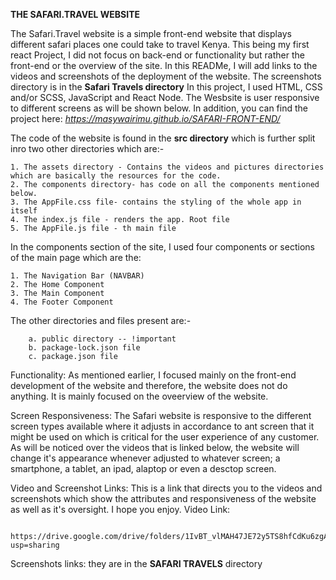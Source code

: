 **THE SAFARI.TRAVEL WEBSITE**

The Safari.Travel website is a simple front-end website that displays different safari places one could take to travel Kenya. This being my first react Project, I did not focus on back-end or functionality but rather the front-end or the overview of the site.
In this READMe, I will add links to the videos and screenshots of the deployment of the website. The screenshots directory is in the **Safari Travels directory**
In this project, I used HTML, CSS and/or SCSS, JavaScript and React Node. The Wesbsite is user responsive to different screens as will be shown below. In addition, you can find the project here:
*https://masywairimu.github.io/SAFARI-FRONT-END/*

The code of the website is found in the **src directory** which is further split inro two other directories which are:-

    1. The assets directory - Contains the videos and pictures directories which are basically the resources for the code.
    2. The components directory- has code on all the components mentioned below.
    3. The AppFile.css file- contains the styling of the whole app in itself
    4. The index.js file - renders the app. Root file
    5. The AppFile.js file - th main file
    
In the components section of the site, I used four components or sections of the main page which are the:


    1. The Navigation Bar (NAVBAR) 
    2. The Home Component
    3. The Main Component
    4. The Footer Component

The other directories and files present are:-

        a. public directory -- !important
        b. package-lock.json file
        c. package.json file

Functionality:
As mentioned earlier, I focused mainly on the front-end development of the website and therefore, the website does not do anything. It is mainly focused on the oveerview of the website.

Screen Responsiveness:
The Safari website is responsive to the different screen types available where it adjusts in accordance to ant screen that it might be used on which is critical for the user experience of any customer. As will be noticed over the videos that is linked below, the website will change it's appearance whenever adjusted to whatever screen;    a smartphone, a tablet, an  ipad, alaptop or even a desctop screen.

Video and Screenshot Links:
 This is a link that directs you to the videos and screenshots which show the attributes and responsiveness of the website as well as it's oversight. I hope you enjoy.
  Video Link:
         
            https://drive.google.com/drive/folders/1IvBT_vlMAH47JE72y5TS8hfCdKu6zgA_?usp=sharing
         
  Screenshots links:
      they are in the **SAFARI TRAVELS** directory
